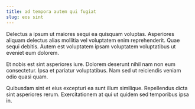 ```yaml
---
title: ad tempora autem qui fugiat
slug: eos sint
---
```


Delectus a ipsum ut maiores sequi ea quisquam voluptas. Asperiores aliquam delectus alias mollitia vel voluptatem enim reprehenderit. Quae sequi debitis. Autem est voluptatem ipsam voluptatem voluptatibus ut eveniet eum dolorem.

Et nobis est sint asperiores iure. Dolorem deserunt nihil nam non eum consectetur. Ipsa et pariatur voluptatibus. Nam sed ut reiciendis veniam odio quasi quam.

Quibusdam sint et eius excepturi ea sunt illum similique. Repellendus dicta sint asperiores rerum. Exercitationem at qui ut quidem sed temporibus ipsa in.
